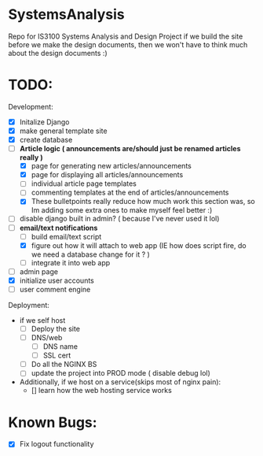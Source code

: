 # SystemsAnalysis
Repo for  IS3100 Systems Analysis and Design Project
if we build the site before we make the design documents, then we won't have to think much about the design documents :)

# TODO:

Development:
* [x] Initalize Django
* [x] make general template site
* [x] create database
* [ ] **Article logic ( announcements are/should just be renamed articles really )**
  * [x] page for generating new articles/announcements
  * [x] page for displaying all articles/announcements
  * [ ] individual article page templates
  * [ ] commenting templates at the end of articles/announcements
  * [x] These bulletpoints really reduce how much work this section was, so Im adding some extra ones to make myself feel better :) 
* [ ] disable django built in admin? ( because I've never used it lol)
* [ ] **email/text notifications**
  * [ ] build email/text script
  * [x] figure out how it will attach to web app (IE how does script fire, do we need a database change for it ? )
  * [ ] integrate it into web app
* [ ] admin page
* [x] initialize user accounts
* [ ] user comment engine

Deployment:
* if we self host
  * [ ] Deploy the site
  * [ ] DNS/web
    * [ ] DNS name
    * [ ] SSL cert  
  * [ ] Do all the NGINX BS
  * [ ] update the project into PROD mode ( disable debug lol)
* Additionally, if we host on a service(skips most of nginx pain):
  * [] learn how the web hosting service works

# Known Bugs:

* [x] Fix logout functionality
